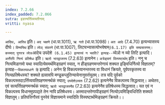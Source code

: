 ```yaml
---
index: 7.2.66
index_padded: 7.2.066
sutra: इडत्त्यर्त्तिव्ययतीनाम्
vritti: nyasa

---
```

`आदिथ, आरिथ` इति। `अद भक्षणे` (धा.पा.1011), `ऋ गतो` (धा.पा.1098)। `अत आदेः` (7.4.70) इत्यभ्यासस्य दीर्घः। `विष्ययिथ` इति। `व्येञ् संवरणे` (धा.पा.1007), लिट्यभ्यासत्योभयेषाम्` (6.1.17) इति सम्प्रसारणम्। कस्मात् पुनरत्र व्येञः `आदेच उपदेशे` (6.1.45) इत्यात्त्वं न भवति? इत्याह--`व्येञो न व्यो लिटि इत्यादि। `अर्त्तेरपि नित्यं प्रतिषेधः` इति। `ऋतो भारद्वाजस्य` (7.2.63) इत्यनेन।
`अत्रेङ्ग्रणं विस्पष्टार्थम्` इति। ननु च नित्यमिडागमो यथा स्यादित्येवमर्थमिङ्ग्रहणं स्यात्, न हीङ्ग्रहणमन्तरेणायं शक्यत इङ्विधिर्नित्यो विज्ञातम्? इत्याह--`विकल्पवधाने हि` इत्यादि। अनेन हि विकल्पस्यानन्तरस्य वा विधानं क्रियते, पूर्वपरकृतस्य वा नित्यप्रतिषेधस्य? शक्यते ह्यसावपि मण्डूकप्लुतिन्यायेनानुवर्त्तयुतम्। तत्र यदि पूर्वको विकल्पस्तदाऽर्त्तिव्ययतिग्रहणमनर्थकं स्यात्; `उपदेशेऽत्वतः` (7.2.62) इत्यनेनैव विकल्पस्य सिद्धत्वात्। अथेतरः, एवं सत्यर्त्तिग्रहणमनर्थकं स्यात्; `ऋतो भारद्वाजस्यैव` (7.2.63) इत्यनेनैव प्रतिषेधस्य सिद्धत्वात्। यत एवं न विकल्पस्य विधानमुपपद्यते तेन नापि प्रतिषेधस्य। अस्मादन्तरेणापीङ्ग्रहणं नित्योऽयमिङ्विधिरिति शक्यते विज्ञातुम्। प्रतिपत्तिगौरवं पुनरेवं विज्ञायमाने स्यादिति विस्पष्टार्थमिङ्ग्रहणं क्रियते।।